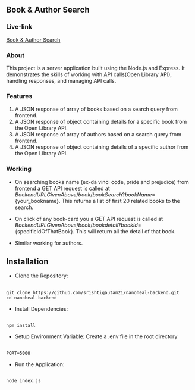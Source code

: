 ## Book & Author Search

### Live-link

[Book & Author Search](https://nanoheal-backend.vercel.app/)

### About

This project is a server application built using the Node.js and Express. It demonstrates the skills of working with API calls(Open Library API), handling responses, and managing API calls.

### Features

1. A JSON response of array of books based on a search query from frontend.
2. A JSON response of object containing details for a specific book from the Open Library API.
3. A JSON response of array of authors based on a search query from frontend.
4. A JSON response of object containing details of a specific author from the Open Library API.

### Working

- On searching books name (ex-da vinci code, pride and prejudice) from frontend a GET API request
  is called at ${BackendURLGivenAbove}/book/bookSearch?bookName=${your_bookname}. This returns a list of first 20 related books to the search.

- On click of any book-card you a GET API request is called at ${BackendURLGivenAbove}/book/bookdetail?bookId=${specificIdOfThatBook}. This will return all the detail of that book.

- Similar working for authors.

## Installation

- Clone the Repository:

##

    git clone https://github.com/srishtigautam21/nanoheal-backend.git
    cd nanoheal-backend

- Install Dependencies:

##

    npm install

- Setup Environment Variable: Create a .env file in the root directory

##

    PORT=5000

- Run the Application:

##

    node index.js
